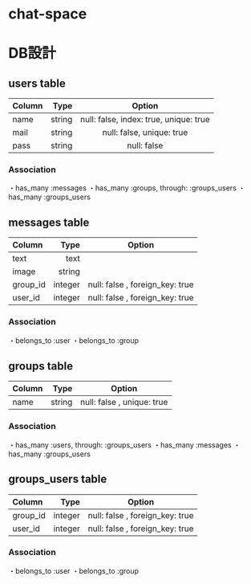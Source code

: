 # chat-space
# DB設計

## users table
|Column |Type   |Option                                 |
|:------|------:|:-------------------------------------:|
|name   |string |null: false, index: true, unique: true |
|mail   |string |null: false, unique: true              |
|pass   |string |null: false                            |
### Association
・has_many :messages
・has_many :groups, through: :groups_users
・has_many :groups_users

## messages table
|Column   |Type     |Option                                       |
|:--------|--------:|:-------------------------------------------:|
|text     |text     |                                             |
|image    |string   |                                             |
|group_id |integer  |null: false , foreign_key: true              |
|user_id  |integer  |null: false , foreign_key: true              |
### Association
・belongs_to :user
・belongs_to :group

## groups table
|Column     |Type     |Option                                       |
|:----------|--------:|:-------------------------------------------:|
|name       |string   |null: false , unique: true                   |
### Association
・has_many :users, through: :groups_users
・has_many :messages 
・has_many :groups_users

## groups_users table
|Column   |Type     |Option                                       |
|:--------|--------:|:-------------------------------------------:|
|group_id |integer  |null: false , foreign_key: true              |
|user_id  |integer  |null: false , foreign_key: true              |
### Association
・belongs_to :user
・belongs_to :group
